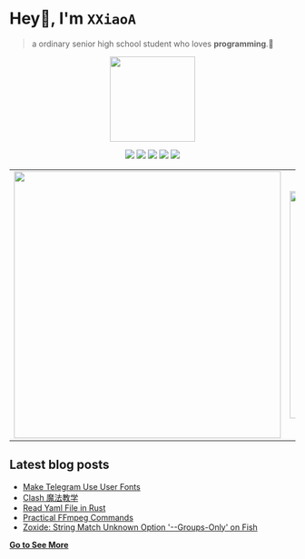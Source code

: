# Hey👋, I'm <code>XXiaoA</code>
> a ordinary senior high school student who loves <b>programming</b>.🌟
<div align="center">
<img height="150" src="https://s2.loli.net/2022/02/13/LQZurKxEpmwolbD.jpg" />
<p> </p>
</div>

<p align="center">
<img src="https://img.shields.io/badge/neovim-%2357A143.svg?&style=for-the-badge&logo=neovim&logoColor=white"/>
<img src="https://img.shields.io/badge/lua-%232C2D72.svg?&style=for-the-badge&logo=lua&logoColor=white"/>
<img src="https://img.shields.io/badge/rust-%23000000.svg?&style=for-the-badge&logo=rust&logoColor=white"/>
<img src="https://img.shields.io/badge/python-3670A0?style=for-the-badge&logo=python&logoColor=ffdd54"/>
<img src="https://img.shields.io/badge/linux-%23007ACC.svg?&style=for-the-badge&logo=linux&logoColor=black"/>

<table><tr>
<td><img src=https://github-readme-stats.vercel.app/api?username=XXiaoA&count_private=true&show_icons=true border=0 width="470"></td>
<td><img src=https://github-readme-stats.vercel.app/api/top-langs/?username=xxiaoa&layout=compact&exclude_repo=XXiaoA.github.io border=0 width="400"></td>
</tr></table>
</p>

## Latest blog posts
<!-- BLOG-POST-LIST:START -->
- [Make Telegram Use User Fonts](https://xxiaoa.github.io/make-telegram-use-user-fonts/)
- [Clash 魔法教学](https://xxiaoa.github.io/clash-%E9%AD%94%E6%B3%95%E6%95%99%E5%AD%A6/)
- [Read Yaml File in Rust](https://xxiaoa.github.io/read-yaml-file-in-rust/)
- [Practical FFmpeg Commands](https://xxiaoa.github.io/practical-ffmpeg-commands/)
- [Zoxide: String Match Unknown Option &#39;--Groups-Only&#39; on Fish](https://xxiaoa.github.io/zoxide-string-match-unknown-option--groups-only-on-fish/)
<!-- BLOG-POST-LIST:END -->

[**Go to See More**](http://XXiaoA.github.io)
